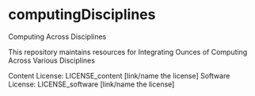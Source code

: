 # computingDisciplines
Computing Across Disciplines

This repository maintains resources for Integrating Ounces of Computing Across Various Disciplines

Content License: LICENSE_content [link/name the license]
Software License: LICENSE_software [link/name the license]
